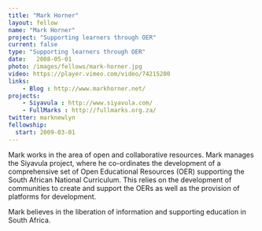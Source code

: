 ```yaml
---
title: "Mark Horner"
layout: fellow
name: "Mark Horner"
project: "Supporting learners through OER"
current: false
type: "Supporting learners through OER"
date:   2008-05-01
photo: /images/fellows/mark-horner.jpg
video: https://player.vimeo.com/video/74215200
links:
    - Blog : http://www.markhorner.net/
projects:
    - Siyavula : http://www.siyavula.com/
    - FullMarks : http://fullmarks.org.za/
twitter: marknewlyn
fellowship:
  start: 2009-03-01
---
```

Mark works in the area of open and collaborative resources. Mark manages the Siyavula project, where he co-ordinates the development of a comprehensive set of Open Educational Resources (OER) supporting the South African National Curriculum. This relies on the development of communities to create and support the OERs as well as the provision of platforms for development.

Mark believes in the liberation of information and supporting education in South Africa.

